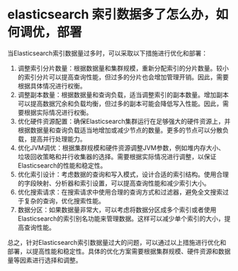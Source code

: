 # elasticsearch 索引数据多了怎么办，如何调优，部署

当Elasticsearch索引数据量过多时，可以采取以下措施进行优化和部署：

1. 调整索引分片数量：根据数据量和集群规模，重新分配索引的分片数量。较小的索引分片可以提高查询性能，但过多的分片也会增加管理开销。因此，需要根据具体情况进行权衡。
2. 调整副本数量：根据数据量和查询负载，适当调整索引的副本数量。增加副本可以提高数据冗余和负载均衡，但过多的副本可能会降低写入性能。因此，需要根据实际情况进行权衡。
3. 优化硬件资源配置：确保Elasticsearch集群运行在足够强大的硬件资源上，并根据数据量和查询负载适当地增加或减少节点的数量。更多的节点可以分散负载，提高并行处理能力。
4. 优化JVM调优：根据集群规模和硬件资源调整JVM参数，例如堆内存大小、垃圾回收策略和并行收集器的选择。需要根据实际情况进行调整，以保证Elasticsearch的性能和稳定性。
5. 优化索引设计：考虑数据的查询和写入模式，设计合适的索引结构。使用合理的字段映射、分析器和索引设置，可以提高查询性能和减少索引大小。
6. 优化搜索请求：在搜索请求中使用合理的查询方式和过滤器，避免全文搜索过于复杂的查询，优化搜索性能。
7. 数据分区：如果数据量非常大，可以考虑将数据分区成多个索引或者使用Elasticsearch的索引别名功能来管理数据。这样可以减少单个索引的大小，提高查询性能。

总之，针对Elasticsearch索引数据量过大的问题，可以通过以上措施进行优化和部署，以提高性能和稳定性。具体的优化方案需要根据集群规模、硬件资源和数据量等因素进行选择和调整。
